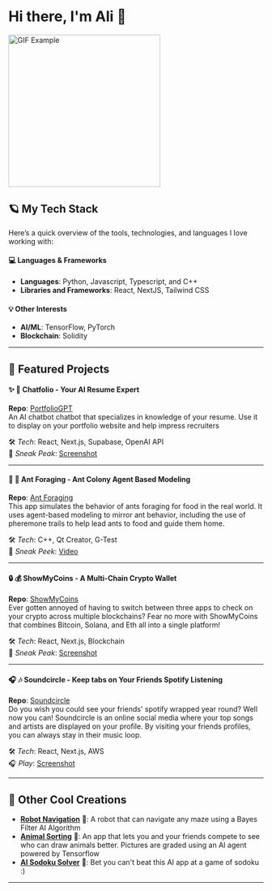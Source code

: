 # Hi there, I'm Ali 👋




<img src="https://media.giphy.com/media/l0Iy2PyFmAFOC7m24/giphy.gif" width="300" height="300" alt="GIF Example">

## 🪐 My Tech Stack
Here’s a quick overview of the tools, technologies, and languages I love working with:

#### 💻 Languages & Frameworks
- **Languages**: Python, Javascript, Typescript, and C++
- **Libraries and Frameworks**: React, NextJS, Tailwind CSS



#### 💡 Other Interests
- **AI/ML**: TensorFlow, PyTorch  
- **Blockchain**: Solidity

---

## 🍄 Featured Projects

#### ✨ 📄 **Chatfolio - Your AI Resume Expert**
**Repo**: [PortfolioGPT](https://github.com/aday2418/portfolioGPT)  
An AI chatbot chatbot that specializes in knowledge of your resume. Use it to display on your portfolio website and help impress recruiters

🛠️ *Tech*: React, Next.js, Supabase, OpenAI API  
🔗 *Sneak Peak*: [Screenshot](https://github.com/aday2418/portfolioGPT/blob/main/public/landingPagePhoto.png)

---

#### 🍔 🐜 **Ant Foraging - Ant Colony Agent Based Modeling**
**Repo**: [Ant Foraging](https://github.com/aday2418/Ant-Foraging)  
This app simulates the behavior of ants foraging for food in the real world. It uses agent-based modeling to mirror ant behavior, including the use of pheremone trails to help lead ants to food and guide them home.

🛠️ *Tech*: C++, Qt Creator, G-Test  
📸 *Sneak Peek*: [Video](https://github.com/aday2418/Ant-Foraging/blob/75ee6eecb6d2e9387241072219f33c97e9bd7596/lib/DemoVideo.gif)

---

#### 🔒 💰 **ShowMyCoins - A Multi-Chain Crypto Wallet**
**Repo**: [ShowMyCoins](https://github.com/aday2418/showmycoins)  
Ever gotten annoyed of having to switch between three apps to check on your crypto across multiple blockchains? Fear no more with ShowMyCoins that combines Bitcoin, Solana, and Eth all into a single platform!

🛠️ *Tech*: React, Next.js, Blockchain  
🔗 *Sneak Peak*: [Screenshot](https://github.com/aday2418/showmycoins/blob/main/public/showYourCoinsHome.jpg)

---

#### 🎧 🎶 **Soundcircle - Keep tabs on Your Friends Spotify Listening**
**Repo**: [Soundcircle](https://github.com/aday2418/soundcircle)  
Do you wish you could see your friends' spotify wrapped year round? Well now you can! Soundcircle is an online social media where your top songs and artists are displayed on your profile. By visiting your friends profiles, you can always stay in their music loop.   

🛠️ *Tech*: React, Next.js, AWS  
🎧 *Play*: [Screenshot](https://github.com/aday2418/soundcircle/blob/7bec61b18673ae7c6265958fa9779e995876e331/public/images/topArtists.png)

---

## 🌱 Other Cool Creations
- [**Robot Navigation**](https://github.com/aday2418/RobotNavigation) 🤖: A robot that can navigate any maze using a Bayes Filter AI Algorithm
- [**Animal Sorting**](https://github.com/aday2418/animalSorting) 🎨: An app that lets you and your friends compete to see who can draw animals better. Pictures are graded using an AI agent powered by Tensorflow
- [**AI Sodoku Solver**](https://github.com/aday2418/Sudoku) 🧩: Bet you can't beat this AI app at a game of sodoku :)

---
